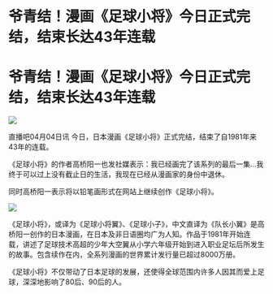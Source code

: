 # 爷青结！漫画《足球小将》今日正式完结，结束长达43年连载

# 爷青结！漫画《足球小将》今日正式完结，结束长达43年连载

![](https://inews.gtimg.com/om_bt/OO93MLtaDirXQKc9Tt1I5GPpW0ursjXxwKweDJNTggpZkAA/1000)

直播吧04月04日讯 今日，日本漫画《足球小将》正式完结，结束了自1981年来43年的连载。

《足球小将》的作者高桥阳一也发社媒表示：我已经画完了该系列的最后一集...我终于可以过上没有截止日的生活，我现在已经从漫画家的身份中退休。

同时高桥阳一表示将以铅笔画形式在网站上继续创作《足球小将》。

![](https://inews.gtimg.com/om_bt/ON3pdNiTiXZkJo25Zif0Jj48VZSpWeR1gO5SGPl2VPFiUAA/1000)

《足球小将》，或译为《足球小将翼》、《足球小子》，中文直译为《队长小翼》是高桥阳一创作的日本漫画，在日本及非日语圈均广为人知。作品于1981年开始连载，讲述了足球技术高超的少年大空翼从小学六年级开始到进入职业足坛后所发生的故事。包含续作在内，全系列漫画的世界累计发行量已超过8000万册。

《足球小将》不仅带动了日本足球的发展，还使得全球范围内许多人因其而爱上足球，深深地影响了80后、90后的人。

